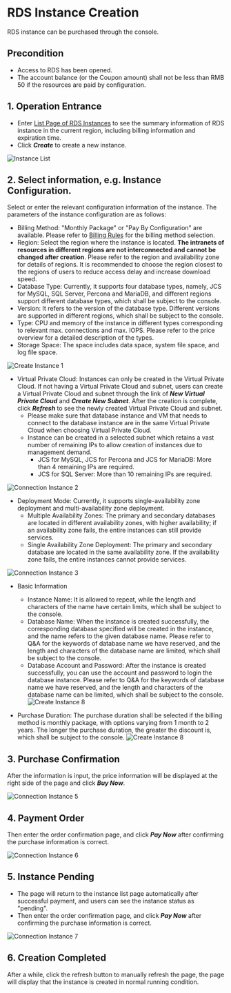 # RDS Instance Creation 
RDS instance can be purchased through the console.

## Precondition
- Access to RDS has been opened.
- The account balance (or the Coupon amount) shall not be less than RMB 50 if the resources are paid by configuration.

## 1. Operation Entrance
- Enter [List Page of RDS Instances](https://rds-console.jdcloud.com/database) to see the summary information of RDS instance in the current region, including billing information and expiration time.
- Click ***Create*** to create a new instance.

![Instance List](../../../../image/RDS/Instance-List.png)
   
## 2. Select information, e.g. Instance Configuration.
Select or enter the relevant configuration information of the instance. The parameters of the instance configuration are as follows:
- Billing Method: "Monthly Package" or "Pay By Configuration" are available. Please refer to [Billing Rules](../../Billing-Rules.md) for the billing method selection.
- Region: Select the region where the instance is located. **The intranets of resources in different regions are not interconnected and cannot be changed after creation**. Please refer to the region and availability zone for details of regions.
It is recommended to choose the region closest to the regions of users to reduce access delay and increase download speed.
- Database Type: Currently, it supports four database types, namely, JCS for MySQL, SQL Server, Percona and MariaDB, and different regions support different database types, which shall be subject to the console.
- Version: It refers to the version of the database type. Different versions are supported in different regions, which shall be subject to the console.
- Type: CPU and memory of the instance in different types corresponding to relevant max. connections and max. IOPS. Please refer to the price overview for a detailed description of the types.
- Storage Space: The space includes data space, system file space, and log file space.

![Create Instance 1](../../../../image/RDS/Create-Instance-1.png)

- Virtual Private Cloud: Instances can only be created in the Virtual Private Cloud. If not having a Virtual Private Cloud and subnet, users can create a Virtual Private Cloud and subnet through the link of ***New Virtual Private Cloud*** and ***Create New Subnet***. After the creation is complete, click ***Refresh*** to see the newly created Virtual Private Cloud and subnet.
   - Please make sure that database instance and VM that needs to connect to the database instance are in the same Virtual Private Cloud when choosing Virtual Private Cloud.
   - Instance can be created in a selected subnet which retains a vast number of remaining IPs to allow creation of instances due to management demand.
      - JCS for MySQL,  JCS for Percona and JCS for MariaDB: More than 4 remaining IPs are required.
      - JCS for SQL Server: More than 10 remaining IPs are required.
      
![Connection Instance 2](../../../../image/RDS/Create-Instance-2.png)
 
- Deployment Mode: Currently, it supports single-availability zone deployment and multi-availability zone deployment.
   - Multiple Availability Zones: The primary and secondary databases are located in different availability zones, with higher availability; if an availability zone fails, the entire instances can still provide services.
   - Single Availability Zone Deployment: The primary and secondary database are located in the same availability zone. If the availability zone fails, the entire instances cannot provide services.
   
![Connection Instance 3](../../../../image/RDS/Create-Instance-3.png)  

- Basic Information
   - Instance Name: It is allowed to repeat, while the length and characters of the name have certain limits, which shall be subject to the console.
   - Database Name: When the instance is created successfully, the corresponding database specified will be created in the instance, and the name refers to the given database name. Please refer to Q&A for the keywords of database name we have reserved, and the length and characters of the database name are limited, which shall be subject to the console.
   - Database Account and Password: After the instance is created successfully, you can use the account and password to login the database instance. Please refer to Q&A for the keywords of database name we have reserved, and the length and characters of the database name can be limited, which shall be subject to the console.
![Create Instance 8](../../../../image/RDS/Create-Instance-8.png)

- Purchase Duration: The purchase duration shall be selected if the billing method is monthly package, with options varying from 1 month to 2 years. The longer the purchase duration, the greater the discount is, which shall be subject to the console.
![Create Instance 8](../../../../image/RDS/Create-Instance-4.png)

## 3. Purchase Confirmation
After the information is input, the price information will be displayed at the right side of the page and click ***Buy Now***.

![Connection Instance 5](../../../../image/RDS/Create-Instance-5.png)

## 4. Payment Order
Then enter the order confirmation page, and click ***Pay Now*** after confirming the purchase information is correct.

![Connection Instance 6](../../../../image/RDS/Create-Instance-6.png)

## 5. Instance Pending
- The page will return to the instance list page automatically after successful payment, and users can see the instance status as "pending".
- Then enter the order confirmation page, and click ***Pay Now*** after confirming the purchase information is correct.

![Connection Instance 7](../../../../image/RDS/Create-Instance-7.png)

## 6. Creation Completed
After a while, click the refresh button to manually refresh the page, the page will display that the instance is created in normal running condition.

